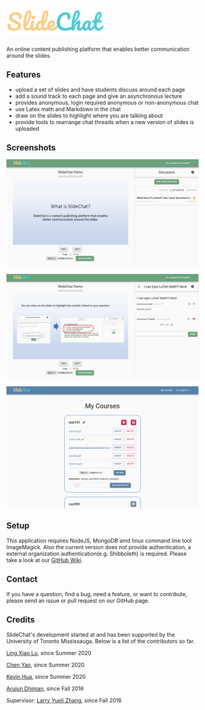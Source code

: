 # ![SlideChat](v2/client/public/imgs/logo.png)

An online content publishing platform that enables better communication around the slides.

## Features

- upload a set of slides and have students discuss around each page
- add a sound track to each page and give an asynchronous lecture
- provides anonymous, login required anonymous or non-anonymous chat
- use Latex math and Markdown in the chat
- draw on the slides to highlight where you are talking about
- provide tools to rearrange chat threads when a new version of slides is uploaded

## Screenshots

![screenshot1](v2/imgs/screenshot-1.png)

![screenshot2](v2/imgs/screenshot-2.png)

![screenshot3](v2/imgs/screenshot-3.png)

## Setup

This application requires NodeJS, MongoDB amd linux command line tool ImageMagick. Also the current version does not provide authentication, a external organization authentication(e.g. Shibboleth) is required. Please take a look at our [GitHub Wiki](https://github.com/lvlingxiao1/slidechat/wiki).

## Contact

If you have a question, find a bug, need a feature, or want to contribute, please send an issue or pull request on our GitHub page.

## Credits

SlideChat's development started at and has been supported by the University of Toronto Mississauga. Below is a list of the contributors so far.

[Ling Xiao Lu](https://github.com/lvlingxiao1), since Summer 2020

[Chen Yao](https://github.com/yaochen200811), since Summer 2020

[Kevin Hua](https://github.com/konokevinda), since Summer 2020

[Arujun Dhiman](https://github.com/arjundhiman786), since Fall 2016

Supervisor: [Larry Yueli Zhang](https://github.com/larryyueli), since Fall 2016
